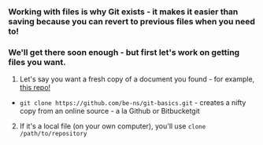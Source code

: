 ### Working with files is why Git exists - it makes it easier than saving because you can revert to previous files when you need to!

### We'll get there soon enough - but first let's work on __getting__ files you want. 

1. Let's say you want a fresh copy of a document you found - for example, [this repo!](https://github.com/be-ns/git-basics.git)
 * `git clone https://github.com/be-ns/git-basics.git` - creates a nifty copy from an online source - a la Github or Bitbucketgit  
2. If it's a local file (on your own computer), you'll use `clone /path/to/repository`  

